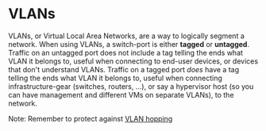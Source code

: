 # VLANs
VLANs, or Virtual Local Area Networks, are a way to logically segment a network. When using VLANs, a switch-port is either **tagged** or **untagged**. Traffic on an untagged port does not include a tag telling the ends what VLAN it belongs to, useful when connecting to end-user devices, or devices that don't understand VLANs. Traffic on a tagged port *does* have a tag telling the ends what VLAN it belongs to, useful when connecting infrastructure-gear (switches, routers, ...), or say a hypervisor host (so you can have management and different VMs on separate VLANs), to the network.

Note: Remember to protect against [VLAN hopping](https://en.wikipedia.org/wiki/VLAN_hopping)